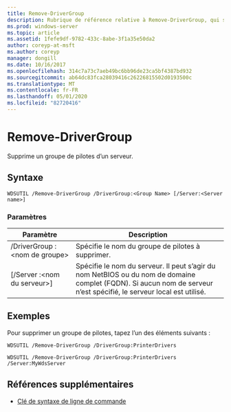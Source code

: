 ```yaml
---
title: Remove-DriverGroup
description: Rubrique de référence relative à Remove-DriverGroup, qui supprime un groupe de pilotes d’un serveur.
ms.prod: windows-server
ms.topic: article
ms.assetid: 1fefe9df-9782-433c-8abe-3f1a35e50da2
author: coreyp-at-msft
ms.author: coreyp
manager: dongill
ms.date: 10/16/2017
ms.openlocfilehash: 314c7a73c7aeb49bc6bb96de23ca5bf4387bd932
ms.sourcegitcommit: ab64dc83fca28039416c26226815502d0193500c
ms.translationtype: MT
ms.contentlocale: fr-FR
ms.lasthandoff: 05/01/2020
ms.locfileid: "82720416"
---
```

# <a name="remove-drivergroup"></a>Remove-DriverGroup

Supprime un groupe de pilotes d’un serveur.

## <a name="syntax"></a>Syntaxe

```
WDSUTIL /Remove-DriverGroup /DriverGroup:<Group Name> [/Server:<Server name>]
```

### <a name="parameters"></a>Paramètres

|Paramètre|Description|
|---------|-----------|
|/DriverGroup :\<nom de groupe>|Spécifie le nom du groupe de pilotes à supprimer.|
|[/Server :\<nom du serveur>]|Spécifie le nom du serveur. Il peut s’agir du nom NetBIOS ou du nom de domaine complet (FQDN). Si aucun nom de serveur n’est spécifié, le serveur local est utilisé.|

## <a name="examples"></a>Exemples

Pour supprimer un groupe de pilotes, tapez l’un des éléments suivants :
```
WDSUTIL /Remove-DriverGroup /DriverGroup:PrinterDrivers
```
```
WDSUTIL /Remove-DriverGroup /DriverGroup:PrinterDrivers /Server:MyWdsServer
```

## <a name="additional-references"></a>Références supplémentaires

- [Clé de syntaxe de ligne de commande](command-line-syntax-key.md)